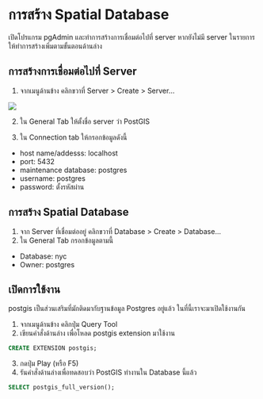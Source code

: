 

# การสร้าง Spatial Database



เปิดโปรแกรม pgAdmin และทำการสร้างการเชื่อมต่อไปที่ server หากยังไม่มี server ในรายการให้ทำการสร้างเพิ่มตามขั้นตอนด้านล่าง

## การสร้างการเชื่อมต่อไปที่ Server

1. จากเมนูด้านข้าง คลิกขวาที่ Server > Create > Server...

![](https://postgis.net/workshops/postgis-intro/_images/pgadmin_01.png)

2. ใน General Tab ให้ตั้งชื่อ server ว่า PostGIS



3. ใน Connection tab ให้กรอกข้อมูลดังนี้

- host name/addesss: localhost
- port: 5432
- maintenance database: postgres
- username: postgres
- password: ตั้งรหัสผ่าน

## การสร้าง Spatial Database

1. จาก Server ที่เชื่อมต่ออยู่ คลิกขวาที่ Database > Create > Database...
2. ใน General Tab กรอกข้อมูลตามนี้

- Database: nyc
- Owner: postgres

## เปิดการใช้งาน

postgis เป็นส่วนเสริมที่มักติดมากับฐานข้อมูล Postgres อยู่แล้ว ในที่นี้เราจะมาเปิดใช้งานกัน

1. จากเมนูด้านข้าง คลิกปุ่ม Query Tool 
2. เขียนคำสั่งด้านล่าง เพื่อโหลด postgis extension มาใช้งาน

```sql
CREATE EXTENSION postgis;
```

3. กดปุ่ม Play (หรือ F5)
4. รันคำสั่งด้านล่างเพื่อทดสอบว่า PostGIS ทำงานใน Database นี้แล้ว

```sql
SELECT postgis_full_version();
```